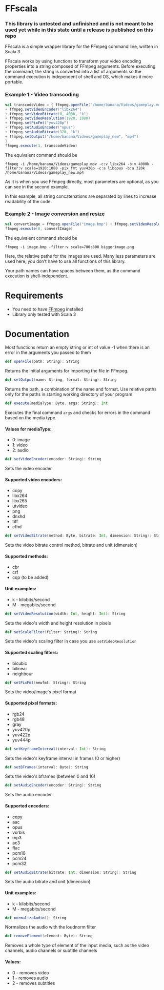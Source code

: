 # FFscala
### This library is untested and unfinished and is not meant to be used yet while in this state until a release is published on this repo

FFscala is a simple wrapper library for the FFmpeg command line, written in Scala 3.

FFscala works by using functions to transform your video encoding properties into a string composed of FFmpeg arguments. Before executing the command, the string is converted into a list of arguments so the command execution is independent of shell and OS, which makes it more portable.

### Example 1 - Video transcoding
```scala
val transcodeVideo = { ffmpeg.openFile("/home/banana/Videos/gameplay.mov")
+ ffmpeg.setVideoEncoder("libx264")
+ ffmpeg.setVideoBitrate(0, 4000, "k")
+ ffmpeg.setVideoResolution(1920, 1080)
+ ffmpeg.setPixFmt("yuv420p")
+ ffmpeg.setAudioEncoder("opus")
+ ffmpeg.setAudioBitrate(320, "k")
+ ffmpeg.setOutput("/home/banana/Videos/gameplay_new", "mp4")
}
ffmpeg.execute(1, transcodeVideo)
```

The equivalent command should be
```
ffmpeg -i /home/banana/Videos/gameplay.mov -c:v libx264 -b:v 4000k -filter:v scale=1920:1080 -pix_fmt yuv420p -c:a libopus -b:a 320k /home/banana/Videos/gameplay_new.mp4
```
As it is when you use FFmpeg directly, most parameters are optional, as you can see in the second example.

In this example, all string concatenations are separated by lines to increase readability of the code.

### Example 2 - Image conversion and resize
```scala
val convertImage = ffmpeg.openFile("image.bmp") + ffmpeg.setVideoResolution(700, 800) + ffmpeg.setOutput("biggerimage", "png")
ffmpeg.execute(0, convertImage)
```
The equivalent command should be
```
ffmpeg -i image.bmp -filter:v scale=700:800 biggerimage.png
```
Here, the relative paths for the images are used. Many less parameters are used here, you don't have to use all functions of this library.

Your path names can have spaces between them, as the command execution is shell-independent.

# Requirements

* You need to have [FFmpeg](https://ffmpeg.org/) installed
* Library only tested with Scala 3

# Documentation
Most functions return an empty string or int of value -1 when there is an error in the arguments you passed to them

```scala
def openFile(path: String): String
```
Returns the initial arguments for importing the file in FFmpeg.

```scala
def setOutput(name: String, format: String): String
```
Returns the path, a combination of the name and format. Use relative paths only for the paths in starting working directory of your program

```scala
def execute(mediaType: Byte, args: String): Int
```
Executes the final command ```args``` and checks for errors in the command based on the media type.
#### Values for mediaType:
* 0: image
* 1: video
* 2: audio

```scala
def setVideoEncoder(encoder: String): String
```
Sets the video encoder
#### Supported video encoders:
* copy
* libx264
* libx265
* utvideo
* png
* dnxhd
* tiff
* cfhd

```scala
def setVideoBitrate(method: Byte, bitrate: Int, dimension: String): String
```
Sets the video bitrate control method, bitrate and unit (dimension)
#### Supported methods:
* cbr
* crf
* cqp (to be added)
#### Unit examples:
* k - kilobits/second
* M - megabits/second

```scala
def setVideoResolution(width: Int, height: Int): String
```
Sets the video's width and height resolution in pixels

```scala
def setScaleFilter(filter: String): String
```
Sets the video's scaling filter in case you use ```setVideoResolution```

#### Supported scaling filters:
* bicubic
* bilinear
* neighbour

```scala
def setPixFmt(newfmt: String): String
```
Sets the video/image's pixel format
#### Supported pixel formats:
* rgb24
* rgb48
* gray
* yuv420p
* yuv422p
* yuv444p

```scala
def setKeyframeInterval(interval: Int): String
```
Sets the video's keyframe interval in frames (0 or higher)

```scala
def setBFrames(interval: Byte): String
```
Sets the video's bframes (between 0 and 16)

```scala
def setAudioEncoder(encoder: String): String
```
Sets the audio encoder
#### Supported encoders:
* copy
* aac
* opus
* vorbis
* mp3
* ac3
* flac
* pcm16
* pcm24
* pcm32

```scala
def setAudioBitrate(bitrate: Int, dimension: String): String
```
Sets the audio bitrate and unit (dimension)
#### Unit examples:
* k - kilobits/second
* M - megabits/second

```scala
def normalizeAudio(): String
```
Normalizes the audio with the loudnorm filter


```scala
def removeElement(element: Byte): String
```
Removes a whole type of element of the input media, such as the video channels, audio channels or subtitle channels
#### Values:
* 0 - removes video
* 1 - removes audio
* 2 - removes subtitles
